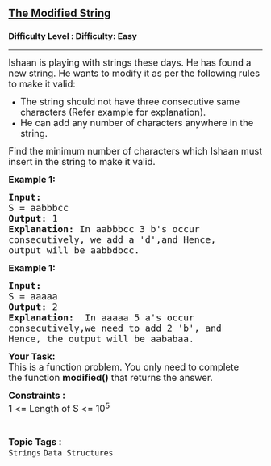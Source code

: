 <h2><a href="https://www.geeksforgeeks.org/problems/the-modified-string-1587115621/1?page=1&category=Strings&status=unsolved,attempted&sortBy=accuracy">The Modified String</a></h2><h3>Difficulty Level : Difficulty: Easy</h3><hr><div class="problems_problem_content__Xm_eO"><p><span style="font-size: 18px;">Ishaan is playing with strings these days. He has found a new string. He wants to modify it as per the following rules to make it valid:</span></p>
<ul>
<li><span style="font-size: 18px;">The string should not have three consecutive same characters (Refer example for explanation).</span></li>
<li><span style="font-size: 18px;">He can add any number of characters anywhere in the string.&nbsp;</span></li>
</ul>
<p><span style="font-size: 18px;">Find the minimum number of characters which Ishaan must insert in the string to make it valid.</span></p>
<p><span style="font-size: 18px;"><strong>Example 1:</strong></span></p>
<pre><span style="font-size: 18px;"><strong>Input:
</strong>S = aabbbcc
<strong>Output: </strong>1<strong>
Explanation: </strong>In&nbsp;aabbbcc 3 b's occur
consecutively, we add a 'd',and Hence,
output will be aabbdbcc.</span>
</pre>
<p><span style="font-size: 18px;"><strong>Example 1:</strong></span></p>
<pre><span style="font-size: 18px;"><strong>Input:
</strong>S = aaaaa
<strong>Output: </strong>2<strong>
Explanation: </strong>&nbsp;In aaaaa 5 a's occur
consecutively,we need to add 2 'b', and
Hence, the output will be aababaa.</span></pre>
<p><span style="font-size: 18px;"><strong>Your Task:</strong><br>This is a function problem. You only need to complete the&nbsp;function <strong>modified()</strong>&nbsp;that&nbsp;returns&nbsp;the&nbsp;answer.</span></p>
<p><span style="font-size: 18px;"><strong>Constraints :&nbsp;</strong><br>1 &lt;= Length of S &lt;= 10<sup>5</sup></span></p></div><br><p><span style=font-size:18px><strong>Topic Tags : </strong><br><code>Strings</code>&nbsp;<code>Data Structures</code>&nbsp;